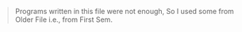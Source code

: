 > Programs written in this file were not enough, So I used some from Older File i.e., from First Sem.
